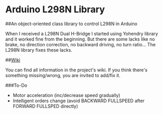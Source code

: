 # Arduino L298N Library

##An object-oriented class library to control L298N in Arduino

When I received a L298N Dual H-Bridge I started using Yohendry
library and it worked fine from the beginning. But there are some
lacks like no brake, no direction correction, no backward driving,
no turn ratio... The L298N library fixes these lacks.

##[Wiki](https://github.com/AlonsoLP/Arduino-L298N-Library/wiki)

You can find all information in the project's wiki. If you think
there's something missing/wrong, you are invited to add/fix it.

###To-Do

- Motor acceleration (inc/decrease speed gradually)
- Intelligent orders change (avoid BACKWARD FULLSPEED after FORWARD FULLSPED directly)
